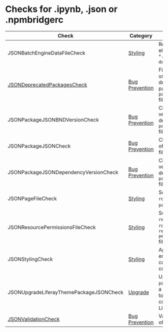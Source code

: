 # Checks for .ipynb, .json or .npmbridgerc

Check | Category | Description
----- | -------- | -----------
JSONBatchEngineDataFileCheck | [Styling](styling_checks.markdown#styling-checks) | Remove elements in `*.batch-engine-data.json` files. |
[JSONDeprecatedPackagesCheck](check/json_deprecated_packages_check.markdown#jsondeprecatedpackagescheck) | [Bug Prevention](bug_prevention_checks.markdown#bug-prevention-checks) | Finds incorrect use of deprecated packages in `package.json` files. |
JSONPackageJSONBNDVersionCheck | [Bug Prevention](bug_prevention_checks.markdown#bug-prevention-checks) | Checks the version for dependencies in `package.json` files. |
JSONPackageJSONCheck | [Bug Prevention](bug_prevention_checks.markdown#bug-prevention-checks) | Checks content of `package.json` files. |
JSONPackageJSONDependencyVersionCheck | [Bug Prevention](bug_prevention_checks.markdown#bug-prevention-checks) | Checks the version for dependencies in `package.json` files. |
JSONPageFileCheck | [Styling](styling_checks.markdown#styling-checks) | Sorts by `roleName` in `page.json` files. |
JSONResourcePermissionsFileCheck | [Styling](styling_checks.markdown#styling-checks) | Sorts by `resourceName` and `roleName` in `resource-permissions.json` files. |
JSONStylingCheck | [Styling](styling_checks.markdown#styling-checks) | Applies rules to enforce consistency in code style. |
JSONUpgradeLiferayThemePackageJSONCheck | [Upgrade](upgrade_checks.markdown#upgrade-checks) | Upgrade the `package.json` of a Liferay Theme to make it compatible with Liferay 7.4. |
[JSONValidationCheck](check/json_validation_check.markdown#jsonvalidationcheck) | [Bug Prevention](bug_prevention_checks.markdown#bug-prevention-checks) | Validates content of `.json` files. |